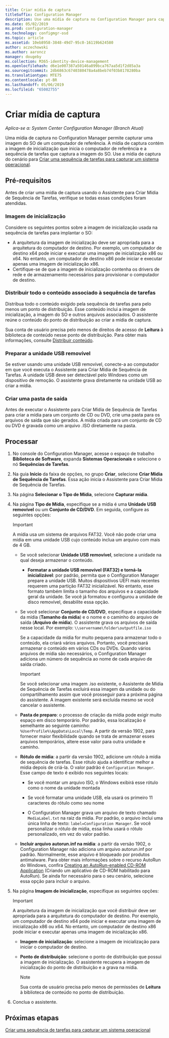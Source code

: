 ```yaml
---
title: Criar mídia de captura
titleSuffix: Configuration Manager
description: Use uma mídia de captura no Configuration Manager para capturar uma imagem do SO de um computador de referência.
ms.date: 05/02/2019
ms.prod: configuration-manager
ms.technology: configmgr-osd
ms.topic: article
ms.assetid: 10eb8958-3848-49d7-95c0-16119b624580
author: aczechowski
ms.author: aaroncz
manager: dougeby
ms.collection: M365-identity-device-management
ms.openlocfilehash: d6e1e007387a50146a899bca767aa5d1f2d85a3a
ms.sourcegitcommit: 2db6863c6740380478a4a8beb74f03b8178280ba
ms.translationtype: MTE75
ms.contentlocale: pt-BR
ms.lasthandoff: 05/06/2019
ms.locfileid: "65082755"
---
```

# <a name="create-capture-media"></a>Criar mídia de captura

*Aplica-se a: System Center Configuration Manager (Branch Atual)*

Uma mídia de captura no Configuration Manager permite capturar uma imagem do SO de um computador de referência. A mídia de captura contém a imagem de inicialização que inicia o computador de referência e a sequência de tarefas que captura a imagem do SO. Use a mídia de captura do cenário para [Criar uma sequência de tarefas para capturar um sistema operacional](/sccm/osd/deploy-use/create-a-task-sequence-to-capture-an-operating-system).  


## <a name="prerequisites"></a>Pré-requisitos

Antes de criar uma mídia de captura usando o Assistente para Criar Mídia de Sequência de Tarefas, verifique se todas essas condições foram atendidas.

### <a name="boot-image"></a>Imagem de inicialização

Considere os seguintes pontos sobre a imagem de inicialização usada na sequência de tarefas para implantar o SO:

- A arquitetura da imagem de inicialização deve ser apropriada para a arquitetura do computador de destino. Por exemplo, um computador de destino x64 pode iniciar e executar uma imagem de inicialização x86 ou x64. No entanto, um computador de destino x86 pode iniciar e executar apenas uma imagem de inicialização x86.
- Certifique-se de que a imagem de inicialização contenha os drivers de rede e de armazenamento necessários para provisionar o computador de destino.

### <a name="distribute-all-content-associated-with-the-task-sequence"></a>Distribuir todo o conteúdo associado à sequência de tarefas

Distribua todo o conteúdo exigido pela sequência de tarefas para pelo menos um ponto de distribuição. Esse conteúdo inclui a imagem de inicialização, a imagem do SO e outros arquivos associados. O assistente reúne o conteúdo do ponto de distribuição ao criar a mídia de captura.

Sua conta de usuário precisa pelo menos de direitos de acesso de **Leitura** à biblioteca de conteúdo nesse ponto de distribuição. Para obter mais informações, consulte [Distribuir conteúdo](/sccm/core/servers/deploy/configure/deploy-and-manage-content#bkmk_distribute).

### <a name="prepare-the-removable-usb-drive"></a>Preparar a unidade USB removível

Se estiver usando uma unidade USB removível, conecte-a ao computador em que você executa o Assistente para Criar Mídia de Sequência de Tarefas. A unidade USB deve ser detectável pelo Windows como um dispositivo de remoção. O assistente grava diretamente na unidade USB ao criar a mídia.

### <a name="create-an-output-folder"></a>Criar uma pasta de saída

Antes de executar o Assistente para Criar Mídia de Sequência de Tarefas para criar a mídia para um conjunto de CD ou DVD, crie uma pasta para os arquivos de saída que são gerados. A mídia criada para um conjunto de CD ou DVD é gravada como um arquivo .ISO diretamente na pasta.


## <a name="process"></a>Processar

1. No console do Configuration Manager, acesse o espaço de trabalho **Biblioteca de Software**, expanda **Sistemas Operacionais** e selecione o nó **Sequências de Tarefas**.  

2. Na guia **Início** da faixa de opções, no grupo **Criar**, selecione **Criar Mídia de Sequência de Tarefas**. Essa ação inicia o Assistente para Criar Mídia de Sequência de Tarefas.  

3. Na página **Selecionar o Tipo de Mídia**, selecione **Capturar mídia**.  

4. Na página **Tipo de Mídia**, especifique se a mídia é uma **Unidade USB removível** ou um **Conjunto de CD/DVD**. Em seguida, configure as seguintes opções:  

    > [!IMPORTANT]  
    > A mídia usa um sistema de arquivos FAT32. Você não pode criar uma mídia em uma unidade USB cujo conteúdo inclua um arquivo com mais de 4 GB.  

    - Se você selecionar **Unidade USB removível**, selecione a unidade na qual deseja armazenar o conteúdo.  

        - **Formatar a unidade USB removível (FAT32) e torná-la inicializável**: por padrão, permita que o Configuration Manager prepare a unidade USB. Muitos dispositivos UEFI mais recentes requerem uma partição FAT32 inicializável. No entanto, esse formato também limita o tamanho dos arquivos e a capacidade geral da unidade. Se você já formatou e configurou a unidade de disco removível, desabilite essa opção.

    - Se você selecionar **Conjunto de CD/DVD**, especifique a capacidade da mídia (**Tamanho da mídia**) e o nome e o caminho do arquivo de saída (**Arquivo de mídia**). O assistente grava os arquivos de saída nesse local. Por exemplo: `\\servername\folder\outputfile.iso`  

        Se a capacidade da mídia for muito pequena para armazenar todo o conteúdo, ela criará vários arquivos. Portanto, você precisará armazenar o conteúdo em vários CDs ou DVDs. Quando vários arquivos de mídia são necessários, o Configuration Manager adiciona um número de sequência ao nome de cada arquivo de saída criado.  

        > [!IMPORTANT]  
        > Se você selecionar uma imagem .iso existente, o Assistente de Mídia de Sequência de Tarefas excluirá essa imagem da unidade ou do compartilhamento assim que você prosseguir para a próxima página do assistente. A imagem existente será excluída mesmo se você cancelar o assistente.  

    - **Pasta de preparo**<!--1359388-->: o processo de criação da mídia pode exigir muito espaço em disco temporário. Por padrão, essa localização é semelhante ao seguinte caminho: `%UserProfile%\AppData\Local\Temp`. A partir da versão 1902, para fornecer maior flexibilidade quando se trata de armazenar esses arquivos temporários, altere esse valor para outra unidade e caminho.  

    - **Rótulo de mídia**<!--1359388-->: a partir da versão 1902, adicione um rótulo à mídia de sequência de tarefas. Esse rótulo ajuda a identificar melhor a mídia depois de criá-la. O valor padrão é `Configuration Manager`. Esse campo de texto é exibido nos seguintes locais:  

        - Se você montar um arquivo ISO, o Windows exibirá esse rótulo como o nome da unidade montada  

        - Se você formatar uma unidade USB, ela usará os primeiro 11 caracteres do rótulo como seu nome  

        - O Configuration Manager grava um arquivo de texto chamado `MediaLabel.txt` na raiz da mídia. Por padrão, o arquivo inclui uma única linha de texto: `label=Configuration Manager`. Se você personalizar o rótulo de mídia, essa linha usará o rótulo personalizado, em vez do valor padrão.  

    - **Incluir arquivo autorun.inf na mídia**<!-- 4090666 -->: a partir da versão 1902, o Configuration Manager não adiciona um arquivo autorun.inf por padrão. Normalmente, esse arquivo é bloqueado por produtos antimalware. Para obter mais informações sobre o recurso AutoRun do Windows, confira [Creating an AutoRun-enabled CD-ROM Application](https://docs.microsoft.com/windows/desktop/shell/autoplay) (Criando um aplicativo de CD-ROM habilitado para AutoRun). Se ainda for necessário para o seu cenário, selecione essa opção para incluir o arquivo.  

5. Na página **Imagem de inicialização**, especifique as seguintes opções:  

    > [!IMPORTANT]  
    > A arquitetura da imagem de inicialização que você distribuir deve ser apropriada para a arquitetura do computador de destino. Por exemplo, um computador de destino x64 pode iniciar e executar uma imagem de inicialização x86 ou x64. No entanto, um computador de destino x86 pode iniciar e executar apenas uma imagem de inicialização x86.  

    - **Imagem de inicialização**: selecione a imagem de inicialização para iniciar o computador de destino.  

    - **Ponto de distribuição**: selecione o ponto de distribuição que possui a imagem de inicialização. O assistente recupera a imagem de inicialização do ponto de distribuição e a grava na mídia.  

        > [!NOTE]  
        > Sua conta de usuário precisa pelo menos de permissões de **Leitura** à biblioteca de conteúdo no ponto de distribuição.  

6. Conclua o assistente.  


## <a name="next-steps"></a>Próximas etapas

[Criar uma sequência de tarefas para capturar um sistema operacional](/sccm/osd/deploy-use/create-a-task-sequence-to-capture-an-operating-system)
